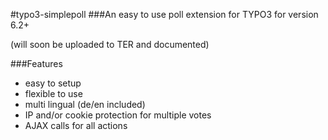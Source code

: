 #typo3-simplepoll
###An easy to use poll extension for TYPO3 for version 6.2+

(will soon be uploaded to TER and documented)

###Features
* easy to setup
* flexible to use
* multi lingual (de/en included)
* IP and/or cookie protection for multiple votes
* AJAX calls for all actions
